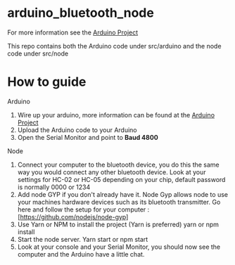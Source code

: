 # arduino_bluetooth_node

For more information see the [Arduino Project](https://create.arduino.cc/projecthub/mayooghgirish/arduino-bluetooth-basic-tutorial-d8b737)

This repo contains both the Arduino code under src/arduino and the node code under src/node

# How to guide

Arduino

1.   Wire up your arduino, more information can be found at the [Arduino Project](https://create.arduino.cc/projecthub/mayooghgirish/arduino-bluetooth-basic-tutorial-d8b737)
2.   Upload the Arduino code to your Arduino
3.   Open the Serial Monitor and point to **Baud 4800** 

Node

1.    Connect your computer to the bluetooth device, you do this the same way you would connect any other bluetooth device. Look at your settings for
      HC-02 or HC-05 depending on your chip, default password is normally 0000 or 1234
1.    Add node GYP if you don't already have it. Node Gyp allows node to use your machines hardware devices such as its bluetooth transmitter.
      Go here and follow the setup for your computer : [https://github.com/nodejs/node-gyp]
2.    Use Yarn or NPM to install the project (Yarn is preferred)
          yarn
              or
          npm install
3.    Start the node server. 
          Yarn start
              or
          npm start      
4.    Look at your console and your Serial Monitor, you should now see the computer and the Arduino have a little chat. 
      
